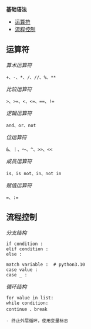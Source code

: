 **基础语法**
- [运算符](#运算符)
- [流程控制](#流程控制)

## 运算符 ##
*算术运算符*
```
+、-、*、/、//、%、**
```

*比较运算符*  
```
>、>=、<、<=、==、!=
```

*逻辑运算符*  
```
and、or、not
```

*位运算符*  
```
&、｜、～、^、>>、<<
```
  
*成员运算符*  
```
is、is not、in、not in
```

*赋值运算符*  
```
=、:=
```

## 流程控制 ##
*分支结构*
```
if condition :
elif condition :
else :
```
```
match variable :  # python3.10
case value :
case _ :    
```

*循环结构*
```
for value in list:  
while condition:
continue 、break

- 终止外层循环，使用变量标志
```
